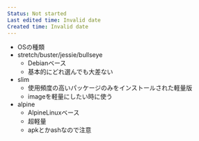 ```yaml
---
Status: Not started
Last edited time: Invalid date
Created time: Invalid date
---
```

- OSの種類
- stretch/buster/jessie/bullseye
    - Debianベース
    - 基本的にどれ選んでも大差ない
- slim
    - 使用頻度の高いパッケージのみをインストールされた軽量版
    - imageを軽量にしたい時に使う
- alpine
    - AlpineLinuxベース
    - 超軽量
    - apkとかashなので注意